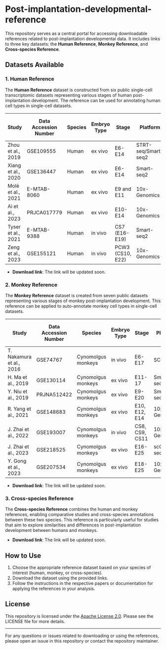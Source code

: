 # Post-implantation-developmental-reference

This repository serves as a central portal for accessing downloadable references related to post-implantation developmental data. It includes links to three key datasets: the **Human Reference**, **Monkey Reference**, and **Cross-species Reference**. 

## Datasets Available

### 1. Human Reference
The **Human Reference** dataset is constructed from six public single-cell transcriptomic datasets representing various stages of human post-implantation development. The reference can be used for annotating human cell types in single-cell datasets.

| Study                     | Data Accession Number | Species             | Embryo Type       | Stage                | Platform        | Raw Data Type | Number of Cells After QC |
|---------------------------|-----------------------|---------------------|-------------------|----------------------|-----------------|---------------|--------------------------|
| Zhou et al., 2019         | GSE109555            | Human              | ex vivo           | E6-E14              | STRT-seq/Smart-seq2 | fastq file    | 4,224                    |
| Xiang et al., 2020        | GSE136447            | Human              | ex vivo           | E6-E14              | Smart-seq2      | fastq file    | 514                      |
| Molè et al., 2021         | E-MTAB-8060          | Human              | ex vivo           | E9 and E11          | 10x-Genomics    | fastq file    | 5,205                    |
| Ai et al., 2023           | PRJCA017779          | Human              | ex vivo           | E10-E14             | 10x-Genomics    | fastq file    | 8,611                    |
| Tyser et al., 2021        | E-MTAB-9388          | Human              | in vivo           | CS7 (E16-E19)       | Smart-seq2      | fastq file    | 1,172                    |
| Zeng et al., 2023         | GSE155121            | Human              | in vivo           | PCW3 (CS10, E22)    | 10x-Genomics    | fastq file    | 13,680                   |

- **Download link**: The link will be updated soon.

### 2. Monkey Reference
The **Monkey Reference** dataset is created from seven public datasets representing various stages of monkey post-implantation development. This reference can be applied to auto-annotate monkey cell types in single-cell datasets.

| Study                     | Data Accession Number | Species             | Embryo Type       | Stage                | Platform        | Raw Data Type | Number of Cells After QC |
|---------------------------|-----------------------|---------------------|-------------------|----------------------|-----------------|---------------|--------------------------|
| T. Nakamura et al., 2016  | GSE74767             | Cynomolgus monkeys | in vivo           | E6-E17              | SC3-seq         | count matrix  | 336                      |
| H. Ma et al., 2019        | GSE130114            | Cynomolgus monkeys | ex vivo           | E11-17              | Smart-seq2      | count matrix  | 1,310                    |
| Y. Niu et al., 2019       | PRJNA512422          | Cynomolgus monkeys | ex vivo           | E9-E20              | Smart-seq2      | count matrix  | 496                      |
| R. Yang et al., 2021      | GSE148683            | Cynomolgus monkeys | ex vivo           | E10, E12, E14       | 10x-Genomics    | fastq file    | 15,267                   |
| J. Zhai et al., 2022      | GSE193007            | Cynomolgus monkeys | in vivo           | CS8, CS9, CS11      | 10x-Genomics    | fastq file    | 61,646                   |
| J. Zhai et al., 2023      | GSE218525            | Cynomolgus monkeys | ex vivo           | E16-E25             | scChaRM-seq RNA | count matrix  | 302                      |
| Y. Gong et al., 2023      | GSE207534            | Cynomolgus monkeys | ex vivo           | E18-E25             | 10x-Genomics    | fastq file    | 62,511                   |

- **Download link**: The link will be updated soon.

### 3. Cross-species Reference
The **Cross-species Reference** combines the human and monkey references, enabling comparative studies and cross-species annotations between these two species. This reference is particularly useful for studies that aim to explore similarities and differences in post-implantation development between humans and monkeys.

- **Download link**: The link will be updated soon.

## How to Use

1. Choose the appropriate reference dataset based on your species of interest (human, monkey, or cross-species).
2. Download the dataset using the provided links.
3. Follow the instructions in the respective papers or documentation for applying the references in your analysis.

## License

This repository is licensed under the [Apache License 2.0](http://www.apache.org/licenses/LICENSE-2.0). Please see the LICENSE file for more details.

---

For any questions or issues related to downloading or using the references, please open an issue in this repository or contact the repository maintainer.

